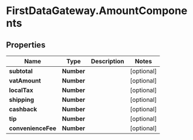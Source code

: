 # FirstDataGateway.AmountComponents

## Properties
Name | Type | Description | Notes
------------ | ------------- | ------------- | -------------
**subtotal** | **Number** |  | [optional] 
**vatAmount** | **Number** |  | [optional] 
**localTax** | **Number** |  | [optional] 
**shipping** | **Number** |  | [optional] 
**cashback** | **Number** |  | [optional] 
**tip** | **Number** |  | [optional] 
**convenienceFee** | **Number** |  | [optional] 


